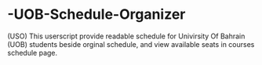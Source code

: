 # -UOB-Schedule-Organizer
 (USO) This userscript provide readable schedule for Univirsity Of Bahrain (UOB) students beside orginal schedule, and view available seats in courses schedule page.
